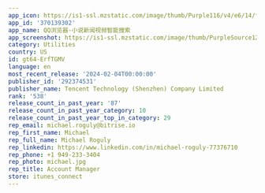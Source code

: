 ```yaml
---
app_icon: https://is1-ssl.mzstatic.com/image/thumb/Purple116/v4/e6/14/fa/e614fa66-897b-15ab-cc75-af6d0dd65219/AppIcon-1x_U007emarketing-0-6-0-0-sRGB-85-220-0.png/1024x1024bb.png
app_id: '370139302'
app_name: QQ浏览器-小说新闻视频智能搜索
app_screenshot: https://is1-ssl.mzstatic.com/image/thumb/PurpleSource126/v4/0f/c7/99/0fc799c9-9174-0f7d-2aa6-e456eedbd20a/4132e93b-f606-42aa-8428-1b40acc04850_353695fcc738c9998b52bd9b5a420058_f88f71dcd41706877035830.jpg/1284x2778bb.png
category: Utilities
country: US
id: gt64-ErfTGMV
language: en
most_recent_release: '2024-02-04T00:00:00'
publisher_id: '292374531'
publisher_name: Tencent Technology (Shenzhen) Company Limited
rank: '538'
release_count_in_past_year: '87'
release_count_in_past_year_category: 10
release_count_in_past_year_top_in_category: 29
rep_email: michael.roguly@bitrise.io
rep_first_name: Michael
rep_full_name: Michael Roguly
rep_linkedin: https://www.linkedin.com/in/michael-roguly-77376710
rep_phone: +1 949-233-3404
rep_photo: michael.jpg
rep_title: Account Manager
store: itunes_connect
---
```

